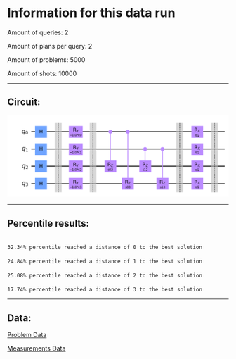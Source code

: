 # Information for this data run

Amount of queries: 2

Amount of plans per query: 2

Amount of problems: 5000

Amount of shots: 10000

<hr>

## Circuit:

![Circuit](circuit.png)

<hr>

## Percentile results:

```

32.34% percentile reached a distance of 0 to the best solution

24.84% percentile reached a distance of 1 to the best solution

25.08% percentile reached a distance of 2 to the best solution

17.74% percentile reached a distance of 3 to the best solution

```

<hr>

## Data:

[Problem Data](problems.csv)

[Measurements Data](measurements.csv)

